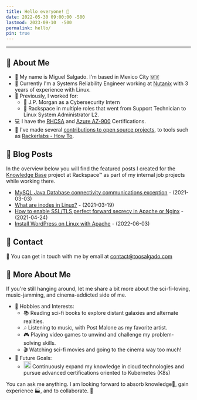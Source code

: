 ```yaml
---
title: Hello everyone! 👋
date: 2022-05-30 09:00:00 -500
lastmod: 2023-09-10  -500
permalink: hello/
pin: true
---
```

---
## 🚀 About Me
- 🤝 My name is Miguel Salgado. I'm based in Mexico City 🇲🇽 
- 🐧 Currently I'm a Systems Reliability Engineer working at [Nutanix](https://nutanix.com) with 3 years of experience with Linux.
- 💼 Previously, I worked for:
  - 💼 J.P. Morgan as a Cybersecurity Intern
  - 💼 Rackspace in multiple roles that went from Support Technician to Linux System Administrator L2.
- 💻 I have the [RHCSA](https://www.credly.com/earner/earned/badge/05ff8a1c-b724-4920-b176-a86942537ed2) and [Azure AZ-900](https://www.credly.com/earner/earned/badge/59f86187-0289-4e31-83f4-aab5ae1be418) Certifications.
- 🌱 I've made several [contributions to open source projects](https://github.com/toosalgado18), to tools such as [Rackerlabs - How To](https://github.com/rackerlabs/support-how-to/pulls?q=author%3Atoosalgado18+).

## 📖 Blog Posts
In the overview below you will find the featured posts I created for the [Knowledge Base](https://docs.rackspace.com/support/how-to/) project at Rackspace™ as part of my internal job projects while working there.
<!-- BLOG_START -->
- [MySQL Java Database connectivity communications exception](https://docs.rackspace.com/docs/mysql-java-database-connectivity-communications-exception) - (2021-03-03)
- [What are inodes in Linux?](https://docs.rackspace.com/docs/what-are-inodes-in-linux) - (2021-03-19)
- [How to enable SSL/TLS perfect forward secrecy in Apache or Nginx](https://docs.rackspace.com/docs/how-to-enable-ssl-tls-perfect-forward-secrecy) - (2021-04-24)
- [Install WordPress on Linux with Apache](https://docs.rackspace.com/docs/install-wordpress-on-linux-with-apache) - (2022-06-03)
<!-- BLOG_END -->

## 🔗 Contact
💬 You can get in touch with me by email at [contact@toosalgado.com](mailto:contact@toosalgado.com)

## 🚀 More About Me

If you're still hanging around, let me share a bit more about the sci-fi-loving, music-jamming, and cinema-addicted side of me. 

- 🎯 Hobbies and Interests:
  - 📚 Reading sci-fi books to explore distant galaxies and alternate realities.
  - 🎶 Listening to music, with Post Malone as my favorite artist.
  - 🎮 Playing video games to unwind and challenge my problem-solving skills.
  - 🎬 Watching sci-fi movies and going to the cinema way too much!
- 🌟 Future Goals:
  - <img src="https://slackmojis.com/emojis/1491-kubernetes/download" alt="Kubernetes" width="20" height="20"> Continuously expand my knowledge in cloud technologies and pursue advanced certifications oriented to Kubernetes (K8s)

You can ask me anything. I am looking forward to absorb knowledge🧠, gain experience 🏭, and to collaborate. 🤝